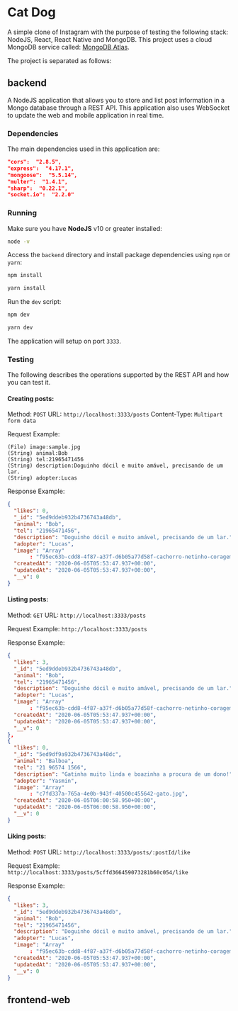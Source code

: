 # Cat Dog

A simple clone of Instagram with the purpose of testing the following stack: NodeJS, React, React Native and MongoDB. This project uses a cloud MongoDB service called: [MongoDB Atlas](https://www.mongodb.com/cloud/atlas).

The project is separated as follows:

## backend

A NodeJS application that allows you to store and list post information in a Mongo database through a REST API. This application also uses WebSocket to update the web and mobile application in real time.

### Dependencies

The main dependencies used in this application are:

``` json
"cors":  "2.8.5",
"express":  "4.17.1",
"mongoose":  "5.5.14",
"multer":  "1.4.1",
"sharp":  "0.22.1",
"socket.io":  "2.2.0"
```

### Running

Make sure you have **NodeJS** v10 or greater installed:
``` bash
node -v
```

Access the `backend` directory and install package dependencies using `npm` or `yarn`:
``` bash
npm install
```
``` bash
yarn install
```

Run the `dev` script:
``` bash
npm dev
```
``` bash
yarn dev
```

The application will setup on port `3333`.

### Testing

The following describes the operations supported by the REST API and how you can test it.

#### Creating posts:

Method: ``` POST ```
URL: ``` http://localhost:3333/posts ```
Content-Type: ``` Multipart form data ```

Request Example:
 ```
(File) image:sample.jpg
(String) animal:Bob
(String) tel:21965471456
(String) description:Doguinho dócil e muito amável, precisando de um lar.
(String) adopter:Lucas
```

Response Example:
```json
{
  "likes": 0,
  "_id": "5ed9ddeb932b4736743a48db",
  "animal": "Bob",
  "tel": "21965471456",
  "description": "Doguinho dócil e muito amável, precisando de um lar.",
  "adopter": "Lucas",
  "image": "Array"
       : "f95ec63b-cdd8-4f87-a37f-d6b05a77d58f-cachorro-netinho-coragem-620x373-238b88c4.jpg",
  "createdAt": "2020-06-05T05:53:47.937+00:00",
  "updatedAt": "2020-06-05T05:53:47.937+00:00",
  "__v": 0
}
```

#### Listing posts:

Method: ``` GET ```
URL: ``` http://localhost:3333/posts ```

Request Example:
``` http://localhost:3333/posts ```

Response Example:  
```json
{
  "likes": 3,
  "_id": "5ed9ddeb932b4736743a48db",
  "animal": "Bob",
  "tel": "21965471456",
  "description": "Doguinho dócil e muito amável, precisando de um lar.",
  "adopter": "Lucas",
  "image": "Array"
       : "f95ec63b-cdd8-4f87-a37f-d6b05a77d58f-cachorro-netinho-coragem-620x373-238b88c4.jpg",
  "createdAt": "2020-06-05T05:53:47.937+00:00",
  "updatedAt": "2020-06-05T05:53:47.937+00:00",
  "__v": 0
},
{
  "likes": 0,
  "_id": "5ed9df9a932b4736743a48dc",
  "animal": "Balboa",
  "tel": "21 96574 1566",
  "description": "Gatinha muito linda e boazinha a procura de um dono!",
  "adopter": "Yasmin",
  "image": "Array"
       : "c7fd337a-765a-4e0b-943f-40500c455642-gato.jpg",
  "createdAt": "2020-06-05T06:00:58.950+00:00",
  "updatedAt": "2020-06-05T06:00:58.950+00:00",
  "__v": 0
}
```

#### Liking posts:

Method: ``` POST ```
URL: ``` http://localhost:3333/posts/:postId/like ```

Request Example:
``` http://localhost:3333/posts/5cffd366459073281b60c054/like ```

Response Example:
```json
{
  "likes": 3,
  "_id": "5ed9ddeb932b4736743a48db",
  "animal": "Bob",
  "tel": "21965471456",
  "description": "Doguinho dócil e muito amável, precisando de um lar.",
  "adopter": "Lucas",
  "image": "Array"
       : "f95ec63b-cdd8-4f87-a37f-d6b05a77d58f-cachorro-netinho-coragem-620x373-238b88c4.jpg",
  "createdAt": "2020-06-05T05:53:47.937+00:00",
  "updatedAt": "2020-06-05T05:53:47.937+00:00",
  "__v": 0
}
```

## frontend-web


